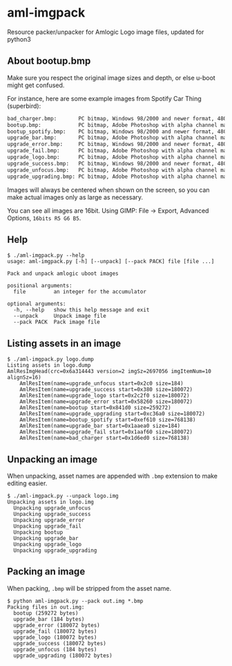 aml-imgpack
===========

Resource packer/unpacker for Amlogic Logo image files, updated for python3

About bootup.bmp
----------------

Make sure you respect the original image sizes and depth, or else u-boot might get confused.

For instance, here are some example images from Spotify Car Thing (superbird):
```bash
bad_charger.bmp:       PC bitmap, Windows 98/2000 and newer format, 480 x 800 x 16, cbSize 768138, bits offset 138
bootup.bmp:            PC bitmap, Adobe Photoshop with alpha channel mask, 360 x 360 x 16, cbSize 259272, bits offset 70
bootup_spotify.bmp:    PC bitmap, Windows 98/2000 and newer format, 480 x 800 x 16, cbSize 768138, bits offset 138
upgrade_bar.bmp:       PC bitmap, Adobe Photoshop with alpha channel mask, 4 x 14 x 16, cbSize 184, bits offset 70
upgrade_error.bmp:     PC bitmap, Windows 98/2000 and newer format, 480 x 800 x 16, cbSize 768138, bits offset 138
upgrade_fail.bmp:      PC bitmap, Adobe Photoshop with alpha channel mask, 300 x 300 x 16, cbSize 180072, bits offset 70
upgrade_logo.bmp:      PC bitmap, Adobe Photoshop with alpha channel mask, 300 x 300 x 16, cbSize 180072, bits offset 70
upgrade_success.bmp:   PC bitmap, Windows 98/2000 and newer format, 480 x 800 x 16, cbSize 768138, bits offset 138
upgrade_unfocus.bmp:   PC bitmap, Adobe Photoshop with alpha channel mask, 4 x 14 x 16, cbSize 184, bits offset 70
upgrade_upgrading.bmp: PC bitmap, Adobe Photoshop with alpha channel mask, 300 x 300 x 16, cbSize 180072, bits offset 70
```

Images will always be centered when shown on the screen, so you can make actual images only as large as necessary.

You can see all images are 16bit. Using GIMP: File -> Export, Advanced Options, `16bits R5 G6 B5`.

Help
----

```
$ ./aml-imgpack.py --help
usage: aml-imgpack.py [-h] [--unpack] [--pack PACK] file [file ...]

Pack and unpack amlogic uboot images

positional arguments:
  file         an integer for the accumulator

optional arguments:
  -h, --help   show this help message and exit
  --unpack     Unpack image file
  --pack PACK  Pack image file
```

Listing assets in an image
--------------------------

```
$ ./aml-imgpack.py logo.dump
Listing assets in logo.dump
AmlResImgHead(crc=0x6a314443 version=2 imgSz=2697056 imgItemNum=10 alignSz=16)
    AmlResItem(name=upgrade_unfocus start=0x2c0 size=184)
    AmlResItem(name=upgrade_success start=0x380 size=180072)
    AmlResItem(name=upgrade_logo start=0x2c2f0 size=180072)
    AmlResItem(name=upgrade_error start=0x58260 size=180072)
    AmlResItem(name=bootup start=0x841d0 size=259272)
    AmlResItem(name=upgrade_upgrading start=0xc36a0 size=180072)
    AmlResItem(name=bootup_spotify start=0xef610 size=768138)
    AmlResItem(name=upgrade_bar start=0x1aaea0 size=184)
    AmlResItem(name=upgrade_fail start=0x1aaf60 size=180072)
    AmlResItem(name=bad_charger start=0x1d6ed0 size=768138)
```

Unpacking an image
------------------

When unpacking, asset names are appended with `.bmp` extension to make editing easier.

```
$ ./aml-imgpack.py --unpack logo.img
Unpacking assets in logo.img
  Unpacking upgrade_unfocus
  Unpacking upgrade_success
  Unpacking upgrade_error
  Unpacking upgrade_fail
  Unpacking bootup
  Unpacking upgrade_bar
  Unpacking upgrade_logo
  Unpacking upgrade_upgrading
```

Packing an image
----------------

When packing, `.bmp` will be stripped from the asset name.

```
$ python aml-imgpack.py --pack out.img *.bmp
Packing files in out.img:
  bootup (259272 bytes)
  upgrade_bar (184 bytes)
  upgrade_error (180072 bytes)
  upgrade_fail (180072 bytes)
  upgrade_logo (180072 bytes)
  upgrade_success (180072 bytes)
  upgrade_unfocus (184 bytes)
  upgrade_upgrading (180072 bytes)
```
